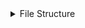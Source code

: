 <details>
<summary>File Structure</summary>
<br>
  
**common:** non-personalised system modules
  
**secrets:** encrypted secrets via sops-nix e.g password

**home:** home-manager managed user modules

**users:** system defined users

**hosts:** per-device system modules
</details> 


